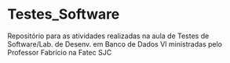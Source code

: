 # Testes_Software
Repositório para as atividades realizadas na aula de Testes de Software/Lab. de Desenv. em Banco de Dados VI ministradas pelo Professor Fabrício na Fatec SJC
